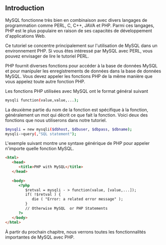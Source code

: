 ## Introduction

MySQL fonctionne très bien en combinaison avec divers langages de programmation comme PERL, C, C++, JAVA et PHP. Parmi
ces langages, PHP est le plus populaire en raison de ses capacités de développement d'applications Web.

Ce tutoriel se concentre principalement sur l'utilisation de MySQL dans un environnement PHP. Si vous êtes intéressé
par MySQL avec PERL, vous pouvez envisager de lire le tutoriel PERL.

PHP fournit diverses fonctions pour accéder à la base de données MySQL et pour manipuler les enregistrements de
données dans la base de données MySQL. Vous devez appeler les fonctions PHP de la même manière que vous appelez 
toute autre fonction PHP.

Les fonctions PHP utilisées avec MySQL ont le format général suivant

``` bash
mysqli function(value,value,...);
```

La deuxième partie du nom de la fonction est spécifique à la fonction, généralement un mot qui décrit ce que fait la
fonction. Voici deux des fonctions que nous utiliserons dans notre tutoriel.

``` bash
$mysqli = new mysqli($dbhost, $dbuser, $dbpass, $dbname);
mysqli->query(,"SQL statement");
```

L'exemple suivant montre une syntaxe générique de PHP pour appeler n'importe quelle fonction MySQL.

``` html
<html>
   <head>
      <title>PHP with MySQL</title>
   </head>
   
   <body>
      <?php
         $retval = mysqli - > function(value, [value,...]);
         if( !$retval ) {
            die ( "Error: a related error message" );
         }
         // Otherwise MySQL  or PHP Statements
      ?>
   </body>
</html>
```

À partir du prochain chapitre, nous verrons toutes les fonctionnalités importantes de MySQL avec PHP.
